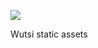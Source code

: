 [![](https://github.com/WutsiTeam/wutsi-assets/actions/workflows/sync_s3.yml/badge.svg)](https://github.com/WutsiTeam/wutsi-assets/actions/workflows/sync_s3.yml)

Wutsi static assets
